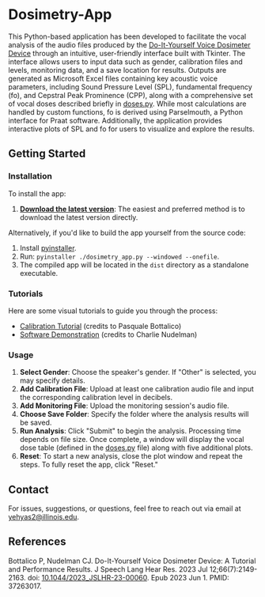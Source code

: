 # Dosimetry-App

This Python-based application has been developed to facilitate the vocal analysis of the audio files produced by the [Do-It-Yourself Voice Dosimeter Device](https://doi.org/10.1044/2023_JSLHR-23-00060) through an intuitive, user-friendly interface built with Tkinter. The interface allows users to input data such as gender, calibration files and levels, monitoring data, and a save location for results. Outputs are generated as Microsoft Excel files containing key acoustic voice parameters, including Sound Pressure Level (SPL), fundamental frequency (fo), and Cepstral Peak Prominence (CPP), along with a comprehensive set of vocal doses described briefly in [doses.py](./doses.py). While most calculations are handled by custom functions, fo is derived using Parselmouth, a Python interface for Praat software. Additionally, the application provides interactive plots of SPL and fo for users to visualize and explore the results.

## Getting Started

### Installation

To install the app:
1. [**Download the latest version**](https://github.com/YehyaS/Dosimetry-App/releases/download/v1.0/dosimetry_app.exe): The easiest and preferred method is to download the latest version directly.

Alternatively, if you'd like to build the app yourself from the source code:

1. Install [pyinstaller](https://pyinstaller.org/en/stable/installation.html).
2. Run: `pyinstaller ./dosimetry_app.py --windowed --onefile`.
3. The compiled app will be located in the `dist` directory as a standalone executable.

### Tutorials

Here are some visual tutorials to guide you through the process:
- [Calibration Tutorial](https://youtu.be/YO5r1BUESJ0) (credits to Pasquale Bottalico)
- [Software Demonstration](https://youtu.be/0-rT5NyHDTM) (credits to Charlie Nudelman)

### Usage

1. **Select Gender**: Choose the speaker's gender. If "Other" is selected, you may specify details.
2. **Add Calibration File**: Upload at least one calibration audio file and input the corresponding calibration level in decibels.
3. **Add Monitoring File**: Upload the monitoring session's audio file.
4. **Choose Save Folder**: Specify the folder where the analysis results will be saved.
5. **Run Analysis**: Click "Submit" to begin the analysis. Processing time depends on file size. Once complete, a window will display the vocal dose table (defined in the [doses.py](./doses.py) file) along with five additional plots.
6. **Reset**: To start a new analysis, close the plot window and repeat the steps. To fully reset the app, click "Reset."  

## Contact

For issues, suggestions, or questions, feel free to reach out via email at yehyas2@illinois.edu.

## References

Bottalico P, Nudelman CJ. Do-It-Yourself Voice Dosimeter Device: A Tutorial and Performance Results. J Speech Lang Hear Res. 2023 Jul 12;66(7):2149-2163. doi: [10.1044/2023_JSLHR-23-00060](https://doi.org/10.1044/2023_JSLHR-23-00060). Epub 2023 Jun 1. PMID: 37263017.